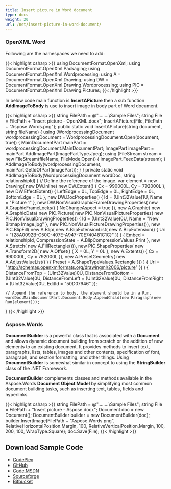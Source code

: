 ```yaml
---
title: Insert picture in Word document
type: docs
weight: 20
url: /net/insert-picture-in-word-document/
---
```


### **OpenXML Word**
Following are the namespaces we need to add:

{{< highlight csharp >}}
using DocumentFormat.OpenXml;
using DocumentFormat.OpenXml.Packaging;
using DocumentFormat.OpenXml.Wordprocessing;
using A = DocumentFormat.OpenXml.Drawing;
using DW = DocumentFormat.OpenXml.Drawing.Wordprocessing;
using PIC = DocumentFormat.OpenXml.Drawing.Pictures;
{{< /highlight >}}

In below code main function is **InsertAPicture** then a sub function **AddImageToBody** is use to insert image in body part of Word document.

{{< highlight csharp >}}
string FilePath = @"..\..\..\..\Sample Files\";
string File = FilePath + "Insert picture - OpenXML.docx";
InsertAPicture(File, FilePath + "Aspose.Words.png");
public static void InsertAPicture(string document, string fileName)
{
    using (WordprocessingDocument wordprocessingDocument =
        WordprocessingDocument.Open(document, true))
    {
        MainDocumentPart mainPart = wordprocessingDocument.MainDocumentPart;
        ImagePart imagePart = mainPart.AddImagePart(ImagePartType.Jpeg);
        using (FileStream stream = new FileStream(fileName, FileMode.Open))
        {
            imagePart.FeedData(stream);
        }
        AddImageToBody(wordprocessingDocument, mainPart.GetIdOfPart(imagePart));
    }
}
private static void AddImageToBody(WordprocessingDocument wordDoc, string relationshipId)
{
    // Define the reference of the image.
    var element =
         new Drawing(
             new DW.Inline(
                 new DW.Extent() { Cx = 990000L, Cy = 792000L },
                 new DW.EffectExtent()
                 {
                     LeftEdge = 0L,
                     TopEdge = 0L,
                     RightEdge = 0L,
                     BottomEdge = 0L
                 },
                 new DW.DocProperties()
                 {
                     Id = (UInt32Value)1U,
                     Name = "Picture 1"
                 },
                 new DW.NonVisualGraphicFrameDrawingProperties(
                     new A.GraphicFrameLocks() { NoChangeAspect = true }),
                 new A.Graphic(
                     new A.GraphicData(
                         new PIC.Picture(
                             new PIC.NonVisualPictureProperties(
                                 new PIC.NonVisualDrawingProperties()
                                 {
                                     Id = (UInt32Value)0U,
                                     Name = "New Bitmap Image.jpg"
                                 },
                                 new PIC.NonVisualPictureDrawingProperties()),
                             new PIC.BlipFill(
                                 new A.Blip(
                                     new A.BlipExtensionList(
                                         new A.BlipExtension()
                                         {
                                             Uri =
                                               "{28A0092B-C50C-407E-A947-70E740481C1C}"
                                         })
                                 )
                                 {
                                     Embed = relationshipId,
                                     CompressionState =
                                     A.BlipCompressionValues.Print
                                 },
                                 new A.Stretch(
                                     new A.FillRectangle())),
                             new PIC.ShapeProperties(
                                 new A.Transform2D(
                                     new A.Offset() { X = 0L, Y = 0L },
                                     new A.Extents() { Cx = 990000L, Cy = 792000L }),
                                 new A.PresetGeometry(
                                     new A.AdjustValueList()
                                 ) { Preset = A.ShapeTypeValues.Rectangle }))
                     ) { Uri = "http://schemas.openxmlformats.org/drawingml/2006/picture" })
             )
             {
                 DistanceFromTop = (UInt32Value)0U,
                 DistanceFromBottom = (UInt32Value)0U,
                 DistanceFromLeft = (UInt32Value)0U,
                 DistanceFromRight = (UInt32Value)0U,
                 EditId = "50D07946"
             });

    // Append the reference to body, the element should be in a Run.
    wordDoc.MainDocumentPart.Document.Body.AppendChild(new Paragraph(new Run(element)));
}
{{< /highlight >}}
### **Aspose.Words**
**DocumentBuilder** is a powerful class that is associated with a **Document** and allows dynamic document building from scratch or the addition of new elements to an existing document. It provides methods to insert text, paragraphs, lists, tables, images and other contents, specification of font, paragraph, and section formatting, and other things. Using **DocumentBuilder** is somewhat similar in concept to using the **StringBuilder** class of the .NET Framework.

**DocumentBuilder** complements classes and methods available in the Aspose.Words **Document Object Model** by simplifying most common document building tasks, such as inserting text, tables, fields and hyperlinks.

{{< highlight csharp >}}
string FilePath = @"..\..\..\..\Sample Files\";
string File = FilePath + "Insert picture - Aspose.docx";
Document doc = new Document();
DocumentBuilder builder = new DocumentBuilder(doc);
builder.InsertImage(FilePath + "Aspose.Words.png",
    RelativeHorizontalPosition.Margin,
    100,
    RelativeVerticalPosition.Margin,
    100,
    200,
    100,
    WrapType.Square);
doc.Save(File);
{{< /highlight >}}
## **Download Sample Code**
- [CodePlex](https://asposewordsopenxml.codeplex.com/releases/view/620544)
- [GitHub](https://github.com/aspose-words/Aspose.Words-for-.NET/releases/tag/AsposeWordsVsOpenXMLv1.2)
- [Code.MSDN](https://code.msdn.microsoft.com/Code-Comparison-of-Common-4ffff4d7#content)
- [Sourceforge](https://sourceforge.net/projects/asposeopenxml/files/Aspose.Words%20Vs%20OpenXML/Insert%20picture%20in%20Word%20document%20\(Aspose.Words\).zip/download)
- [Bitbucket](https://bitbucket.org/asposemarketplace/aspose-for-openxml/downloads/Insert%20picture%20in%20Word%20document%20\(Aspose.Words\).zip)
